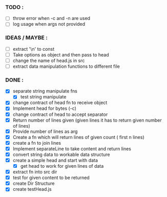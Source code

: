 ### TODO : 
- [ ] throw error when -c and -n are used
- [ ] log usage when args not provided

### IDEAS / MAYBE :
- [ ] extract '\n' to const
- [ ] Take options as object and then pass to head
- [ ] change the name of head.js in src
- [ ] extract data manipulation functions to different file

### DONE :

- [x] separate string manipulate fns
  - [x] test string manipulate

- [x] change contract of head fn to receive object 
- [x] Implement head for bytes (-c)
- [x] change contract of head to accept separator
- [x] Return number of lines given
    (given lines it has to return given number of lines)
- [x] Provide number of lines as arg
- [x] Create a fn which will return lines of given count ( first n lines)
- [x] create a fn to join lines
- [x] Implement separateLine to take content and return lines
- [x] convert string data to workable data structure
- [x] create a simple head and start with data
  - [x] get head to work for given lines of data
- [x] extract fn into src dir
- [x] test for given content to be returned
- [x] create Dir Structure
- [x] create testHead.js
